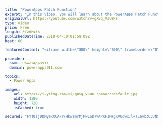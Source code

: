 ```yaml
---
title: "PowerApps Patch Function"
excerpt: "In this video, you will learn about the PowerApps Patch Function using a custom gallery and SharePoint lists. Even if you are already an expert on patching SharePoint you will enjoy the little tricks taught for using a gallery to edit items.  PowerApps Consulting https://www.PowerApps911.com"
originalUrl: https://youtube.com/watch?v=gX5q_V3U8-s
type: video
price: Free
length: PT26M45S
publishedDateTime: 2018-04-10T01:59:09Z
heat: 60

featuredContent: "<iframe width=\"800\" height=\"500\" frameborder=\"0\" src=\"https://www.youtube.com/embed/gX5q_V3U8-s\" allow=\"accelerometer; autoplay; encrypted-media; gyroscope; picture-in-picture\" allowfullscreen></iframe>"

provider:
  name: PowerApps911
  domain: powerapps911.com

topics:
  - Power Apps

images:
  - url: https://i.ytimg.com/vi/gX5q_V3U8-s/maxresdefault.jpg
    width: 1280
    height: 720
    isCached: true

secured: "FYt0zjDDMyaRXCA/rcHkwzmrMjPwLoD7WAPKFIMFgKVUdwx/l+TL6vbZC3JNSRYLrpC422RbyeeAzYAihmDuPjJcsdpMTpyNcEXV95KY9milX2FEg5E3qgfz1viOHFiQNhB316jNIznlSCtxJvaa7fKO6AVUGOslAzqhIpbZcnKuqFKkxLlD05PBF+1XfjduDjsVIoxBDRa6/TofdFDM8Vfgu7OZeAq6SdSgHrDG4gw/c0Lixe/acpp27zNGbK8Bv7Phqi3IORcPyunFYlZk9THlQfA/d8AyP23TuC0hRlvj4VhiJ6N8OxNsWjBTVkODeUdvpEuoZqQ6wSqZgXnD09rTVcGP00Sy/MQM2P9nKWZX0u73HllYPuk56pBtaH+LhxpyQdx0JGwW+FXbdibBDFEgNc3EzvIvfo+AuiEOJiY=;gYT+lfKs36iGvsz9yh7XQg=="
---
```


